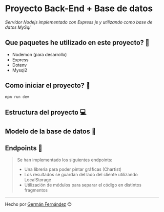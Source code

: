 # Proyecto Back-End + Base de datos

_Servidor Nodejs implementado con Express js y utilizando como base de datos MySql_

## Que paquetes he utilizado en este proyecto? 🔧
* Nodemon (para desarrollo)
* Express
* Dotenv
* Mysql2

## Como iniciar el proyecto? 👷
`npm run dev` 
## Estructura del proyecto 💻

## Modelo de la base de datos 🔑

## Endpoints 🚀
> Se han implementado los siguientes endpoints:
>   - Una libreria para poder pintar gráficas (Chartist)
>   - Los resultados se guardan del lado del cliente utilizando LocalStorage
>   - Utilización de módulos para separar el código en distintos fragmentos
> 

---
Hecho por [Germán Fernández](https://github.com/GeerDev) 😊 